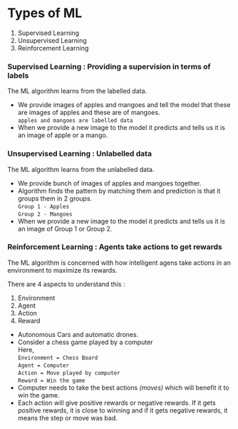 # Types of ML

1. Supervised Learning
2. Unsupervised Learning
3. Reinforcement Learning

### Supervised Learning : Providing a supervision in terms of labels

The ML algorithm learns from the labelled data.

- We provide images of apples and mangoes and tell the model that these are images of apples and these are of mangoes.  
`apples and mangoes are labelled data`  
- When we provide a new image to the model it predicts and tells us it is an image of apple or a mango.

### Unsupervised Learning : Unlabelled data

The ML algorithm learns from the unlabelled data.

- We provide bunch of images of apples and mangoes together.
- Algorithm finds the pattern by matching them and prediction is that it groups them in 2 groups.  
  `Group 1 - Apples`  
  `Group 2 - Mangoes`  
- When we provide a new image to the model it predicts and tells us it is an image of Group 1 or Group 2.

### Reinforcement Learning : Agents take actions to get rewards

The ML algorithm is concerned with how intelligent agens take actions in an environment to maximize its rewards.

There are 4 aspects to understand this :  
1. Environment
2. Agent
3. Action
4. Reward

- Autonomous Cars and automatic drones.
- Consider a chess game played by a computer  
  Here,  
  `Environment = Chess Board`  
  `Agent = Computer`  
  `Action = Move played by computer`  
  `Reward = Win the game`  
- Computer needs to take the best actions *(moves)* which will benefit it to win the game. 
- Each action will give positive rewards or negative rewards. If it gets positive rewards, it is close to winning and if it gets negative rewards, it means the step or move was bad. 